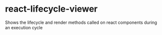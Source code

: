 # react-lifecycle-viewer
Shows the lifecycle and render methods called on react components during an execution cycle
